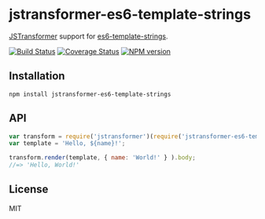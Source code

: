 # jstransformer-es6-template-strings

[JSTransformer](http://github.com/jstransformers/jstransformer) support for [es6-template-strings](http://github.com/medikoo/es6-template-strings).

[![Build Status](https://img.shields.io/travis/jstransformers/jstransformer-es6-template-strings/master.svg)](https://travis-ci.org/jstransformers/jstransformer-es6-template-strings)
[![Coverage Status](https://img.shields.io/coveralls/jstransformers/jstransformer-es6-template-strings/master.svg)](https://coveralls.io/r/jstransformers/jstransformer-es6-template-strings?branch=master)
[![NPM version](https://img.shields.io/npm/v/jstransformer-es6-template-strings.svg)](https://www.npmjs.org/package/jstransformer-es6-template-strings)

## Installation

    npm install jstransformer-es6-template-strings

## API

```js
var transform = require('jstransformer')(require('jstransformer-es6-template-strings'));
var template = 'Hello, ${name}!';

transform.render(template, { name: 'World!' } ).body;
//=> 'Hello, World!'
```

## License

MIT

